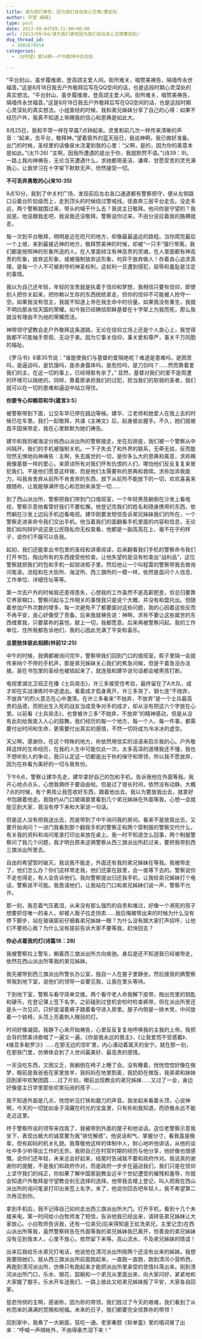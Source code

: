 ```yaml
---
title: 请为我们祷告，因为我们自信良心无愧/曹岩松
author: 守望 编辑2
type: post
date: 2013-09-04T09:31:08+00:00
url: /2013/09/04/请为我们祷告因为我们自信良心无愧曹岩松/
dsq_thread_id:
  - 1801674554
categories:
  - 《@守望》第54期——户外敬拜中的忍耐

---
```

<p class="mceWPmore" title="更多...">
  “平台封山，虽步履维艰，登高颂主爱人间。街所难关，唱赞美祷告，隔墙传永世福音。”这是8月18日我去户外敬拜后写在QQ空间的话，也是这段时期心灵深处的真实想法。<!--more-->“平台封山，虽步履维艰，登高颂主爱人间。街所难关，唱赞美祷告，隔墙传永世福音。”这是8月18日我去户外敬拜后写在QQ空间的话，也是这段时期心灵深处的真实想法。小组查经的时候，我和弟兄姊妹分享了自己的心得：如果不经历户外，我真不知道上帝赐我的信心和恩典是如此大。
</p>

8月25日，我和平常一样在早晨7点钟起来。灵里和前几次一样传来清晰的声音：“起来，去平台，敬拜神。”望着窗外的蓝天丽日，我说神啊，我已做好准备。出门的时候，圣经里的话像泉水浇灌到我的心里：“父啊，是的，因为你的美意本是如此。”(太11:26) “主啊，因我所遭遇的是出于你，我就默然不语。”(诗39：9)。一路上我向神祷告，无论当天遭遇什么，求祂都用圣洁、谦卑、甘愿受苦的灵充满我心，让我学习在十字架下默默无声，欣然接受一切。

**不可丢弃勇敢的心(来10:35)**

8点10分，我到了中关村广场，发现前后左右各口通道都有警察把守，便从左侧路口沿着台阶拾级而上，走到顶头的时候绕过警戒线，径直奔三层平台走去。没走多远，两个警察就围过来，带头的喊干什么去？我说主日敬拜。他问你是守望的？我说是。他说跟我走吧，我说我还没敬拜。警察说你过来，不由分说拉着我的胳膊就走。

每一次到平台敬拜，明明是近在咫尺的地方，却像最最遥远的路程。当你爬完最后一个上坡，来到最接近神的地方，敬拜赞美神的时候，却被“一只手”强行带离。我们都是按照神的形象所造的人，在人里面倾注有神高贵的灵魂，在人里面都有神高贵的形象，放弃这形象，或被强制放弃这形象，何异于放弃做人！存着良心追求真理，是每一个人不可被剥夺的神圣权利，这权利一旦遭到侵犯，屈辱和羞耻是注定的事情。

我以为自己还年轻，年轻的宝贵就是执着于信仰和梦想，我相信只要有信仰，即使别人把你关起来，把你赖以生存的东西统统拿走，但你的信仰不可能被人抢夺一空。如果我没有信主，我就不知道上帝在我生命中的份量。如果我没有重生，我就不明白那永恒天国的荣耀。如今我已经确信耶稣基督在十字架上为我而死，那么我就没有理由不为祂的荣耀而活。

神带领守望教会走户外敬拜这条道路，无论在信仰立场上还是个人良心上，我觉得我都不可能袖手旁观、无动于衷。因为它事关信仰，事关爱和尊严，事关千万同胞的福祉。

《罗马书》8章35节说：“谁能使我们与基督的爱隔绝呢？难道是患难吗，是困苦吗，是逼迫吗，是饥饿吗，是赤身露体吗，是危险吗，是刀剑吗？……然而靠着爱我们的主，在这一切的事上，已经得胜有余了。” 显然，基督对我们的爱不是周遭的环境可以隔绝的。同样，靠着那承担我们的过犯，担当我们的软弱的圣者，我们就可以在一切的患难和逼迫中站立得住。

**你要专心仰赖耶和华(箴言3:5）**

被警察带到下面，公交车早已停在路边等候。建华、江老师和她爱人在我上去的时候已在车里。我们一起敬拜，共诵《主祷文》后，起身彼此握手。不久，她们就被昌平国保带走，我在心里默默为她们祷告。

建华和我则被海淀分局西山派出所的警察接走，坐在后排座，我们被一个警察从中间隔开，我们的手机被强制关机。一下子失去了和外界的联系，无牵无挂，反而能坦然无惧地向神祷告：主啊，失去属世的一切，是你多么大的恩典和美意，求祢赐我像基督一样的爱心，来原谅所有对我们怀有仇恨的人们，哪怕他们反反复复来冒犯我们。不是他们愿意这样做，而是他们太需要祢的恩典和救赎。求祢加添我能力，叫我肯舍弃从前所不肯舍弃的东西，放下从前所不能放下的一切，欢欢喜喜来跟随祢，让我能够满怀信心和忍耐来承受一切……

到了西山派出所，警察把我们带到门口值班室，一个年轻男孩躺倒在沙发上看电视，警察示意他看管好我们不要松懈。他登记完我们的姓名和随身携带的东西，依然躺在沙发上边玩手机边看电视。建华刚要发短信告诉弟兄姊妹我们的所在，一个警察走进来命令我们交出手机。他当着我们的面翻看手机里面的内容和信息，无论我们如何辩护说这是公民隐私你无权查看，他都是一副高高在上、毫不在乎的样子，说你们不服可以告我。

起初，我们还能拿出书包里的圣经和讲章阅读，后来翻看我们手机的警察命令我们打开书包，掏出所有的东西接受他检查。让他失望的是没有检查出“战利品”，这位警察就把我们的包和手机一起锁进柜子里。然后他让一个叫程雷的警察带我去做询问笔录。流程和在大街所、海淀所、西三旗所的一模一样，依然是盘问个人信息、工作单位、详细住址等等。

第一次去户外的时候我还患得患失，心想我的工作虽然不是高薪肥差，但总归要靠它养家糊口，警察问起与工作相关的事情我只是说个大概，并没有和盘托出。但随着参加户外次数的增多，每一次避免不了都要面对这些问题，我的心因着这些反而不再平安，良心好像受了责备。后来我就祷告说：神啊，求祢不要让这些属世的东西缠累我，只要蒙祢的喜悦，献上一切，我都愿意。后来再被警察问起，我的工作单位、住所我都告诉他们，我的心因此充满了平安和喜乐。

**总要肢体彼此相顾(林前12:25)**

中午的时候，我俩都被询问完毕，警察带我们回到门口的值班室。柜子里隔一会就传来响个不停的手机声，那是弟兄姊妹关心我们的焦急问候，但是干着急没办法接。装在书包里的圣经也被锁起来了，就连我和建华说句话都会被男孩打断。

电视里湖北卫视正在播《士兵突击》，许三多接受住考验，最终留在了A大队，成才却在实战演练时中途退出。看着成才孤身离开，许三多哭了，钢七连“不抛弃，不放弃”的烈火意志在心中激荡。在许三多看来“不抛弃，不放弃”是一个士兵最高贵的品德，而把出生入死的战友当成竞争对手的成才，却从没有把这六个字放在心里。以前看《士兵突击》，也曾被许三多“不抛弃，不放弃”的精神感动，但是从没有此刻给我直入人心的鼓舞。我们经历的每一个地方、每一个人、每一件事，都需要付出时间和生命，更需要付出真实的感情，不然一切将成为冷冰冰的虚空。

天父啊，感谢你，在这个特殊的地方，祢依然用信实的话语来启示我的心。户外敬拜这样的生命经历，在我的人生中可能仅此一次，太多高深的道理我还不懂，我也不想听别人的争论，我只认定这一切都是出于祢的保守和带领，所以我不愿放弃，因为在祢看为美好的一切与我有份。

下午6点，警察让建华先走，建华拿好自己的包和手机，告诉我他在外面等我。我开心地点点头，心想我俩终于要自由啦。但是过了很长时间，依然没有动静。大概7点的时候，有个男孩让我签收好东西，跟着他出去。我以为要放我出去，就拿好书包跟着他走。我隐约从门口玻璃窗里看到几个弟兄姊妹在外面等我，心想一会就能见到大家，竟没有停下来和大家说一句话。

但是这人没有把我送出去，而是带到了中午询问我的房间。看来不是放我出去，又要开始询问？一进门我看到那个翻我手机的警察正和两个穿制服的警察交代什么，有关我的资料和询问笔录打印出来放在桌上。我一时不知道怎么回事，两个制服警察问了我几个问题，我才明白原来这俩警察从西三旗派出所赶过来，要把我带到西三旗派出所里去。

自由的希望暂时破灭。我说我不能走，外面还有我的弟兄姊妹在等我。我被带走了，他们怎么办？你们这样带走我，他们还蒙在鼓里，会一直等下去的。警察说你不走也得走，有人会告诉他们。我向警察提出归还我手机，让我给弟兄姊妹打个电话，警察说不可能。我恳请他们，让我站在门口和弟兄姊妹们说一声，警察不允许。

那一刻，我忍着气压着泪，从来没有那么强烈的自责和难过，好像一个濒死的孩子想要抓住唯一的亲人，却被人贩子拉走拐卖……我后悔被带出来的时候为什么没有停下脚步，站在玻璃窗前仔细看弟兄姊妹一眼？为什么没有跟大家打声招呼，让他们不要担心我？为什么没有提前告诉大家不要等我，赶快回去？

**你必点着我的灯(诗篇18：28)**

我被警察拉上警车，朝着西三旗派出所方向疾驰。身后是还不知道我已经被带走，依然在西山派出所等我的弟兄姊妹。

我先被带到西三旗派出所警长办公室，独自一人在屋子里静坐。然后接我的俩警察带我到地下室，说他们的领导一会要见我，让我在里头等待。

下到地下室，警察与看守简单交接。两个看守老人命我解下皮带，掏出兜里的钥匙和硬币，在登记簿上签下名字。之前碰到过登机安检时检查裤带，但在派出所里还是头一次见识，只好提溜着裤子跟着看守进入房里。屋子内侧是一排木凳，中间放着一个铁椅，头顶上亮着刺人眼目的灯。

时间好像凝固，我静下心来开始祷告，心里反反复复地呼唤我的主我的上帝。我把会背的赞美诗歌唱了一遍又一遍，《你是我永远的救主》、《让我爱而不受感戴》、《维亚多勒罗沙》……在那无边的空旷里，内心涌动着属天的安宁。就在那一刻，在那铁门里，仿佛体会到了人世间最美好、最高贵的感情。

一天没吃东西，又困又乏，我躺倒在椅子上睡了会。没有睡着，恍恍惚惚好像在做梦，眼前是我爸爸在家里放羊，我妈妈在地里割麦，我奶奶在做饭，我弟弟和妹妹回到家中欢聚团圆……过了片刻，眼前出现教会的弟兄姊妹……又过了一会，身边好像是主日学里那些欢笑玩闹的孩子……

我不知道外面是几点，恍惚听见打铁和磨刀的声音。我坐起来看着头顶，心说神啊，今天的一切犹如金子深藏在时光的宝盒里，只有祢和我知道，而骄傲永远不能走近这里。

终于警察所说的领导来找我了，我被带到外面的屋子和他谈话。这位老警察示意我坐下，表现出极大的诚意要为我“排忧解惑”。他说话和气、掌握分寸，看我虽是晚辈，但有起码的机关礼貌。我尊敬他这样的体制中人，耐心地听他讲话，从他的谈吐中多少听得出工作的无奈。我把自己在村官时期的经历与他分享，他好像也很感慨，说你们还年轻，未来总会好起来，结尾时告诫我不要和政府作对。我说真的谢谢你的提醒，不是我们和政府作对，而是政府一步步在逼迫我们，我们只是在信仰上坚守我们的纯正，你如果了解中国家庭教会近半个世纪遭受的摧残和羞辱，你就会知道户外敬拜是守望教会别无选择的选择。他带我去楼上登记，叫人把我在西山派出所的询问笔录打印出来签上名字。末了，他说你回去吧年轻人，我不希望第二次再见到你。

拿到手机后，我不记得自己如何走出西三旗派出所大门。打开手机，看到十几个未接来电，第一时间给小白牧师发了短信，告诉他我已经出来，请转告弟兄姊妹让大家放心。小白牧师告诉我，还有一位弟兄(后来得知是王虹洗弟兄，主里记念)在西山派出所等我，虽然警察转告在外面等我的弟兄姊妹我已离开，但善良的弟兄姊妹没有见到我本人，心里不放心，依然留下来等。高山流水，不及弟兄姊妹的情谊！

出来后我给乐水弟兄打电话，他说他在清河派出所陪两个还没有出来的姊妹。我想我要陪她们，就从西三旗派出所前面跑起来，一直跑一直跑，跑到清河小营桥西，再跑到清河派出所，仿佛只有跑起来才能把派出所里承受的苦情抖落出来。刚到清河派出所门口，乐水、银花、韶婉和一个弟兄从里面出来，向大家问好，紧紧地和大家握了握手。乐水开车送我们，一路上彼此又给弟兄姊妹报了平安，大家各自回家。

慈悲怜悯的主啊，感谢祢，因为祢的带领，我们胜过了今天的艰难，我们看到了从祢而来的满满的赏赐和祝福。未来的日子，我们都要完全信靠祢的带领！

回到家中，我煮了一大碗面，狂吃一通。老家秦腔《斩单童》里的唱词冒了出来：“呼喊一声绑帐外，不由得豪杰泪下来！”